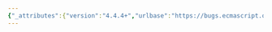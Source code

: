 ```yaml
---
{"_attributes":{"version":"4.4.4+","urlbase":"https://bugs.ecmascript.org/","maintainer":"dherman@mozilla.com"},"bug":{"bug_id":185,"creation_ts":"2011-07-31 18:20:00 -0700","short_desc":"11.13.1*: Identifer","delta_ts":"2011-08-30 11:19:38 -0700","product":"Draft for 6th Edition","component":"editorial issue","version":"Rev 2: July 25, 2011 Draft","rep_platform":"All","op_sys":"All","bug_status":"RESOLVED","resolution":"FIXED","priority":"Normal","bug_severity":"minor","everconfirmed":true,"reporter":{"uid":"jmdyck","name":"Michael Dyck"},"assigned_to":{"uid":"allen","name":"Allen Wirfs-Brock"},"long_desc":[{"commentid":408,"comment_count":0,"who":{"uid":"jmdyck","name":"Michael Dyck"},"bug_when":"2011-07-31 18:20:04 -0700","thetext":"11.13.1 has two occurrences and 11.13.1.1 has four occurrences of \"Identifer\", which should be changed to \"Identifier\".\n\nAlso, in 11.1.5, one occurrence of \"IdentiferName\" should be changed to \"IdentifierName\"."},{"commentid":434,"comment_count":1,"who":{"uid":"allen","name":"Allen Wirfs-Brock"},"bug_when":"2011-08-30 11:19:38 -0700","thetext":"corrected in working draft"}]}}
---
```


